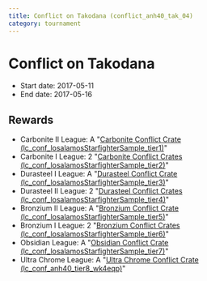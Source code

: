 ```yaml
---
title: Conflict on Takodana (conflict_anh40_tak_04)
category: tournament
---
```

# Conflict on Takodana

  * Start date: 2017-05-11
  * End date: 2017-05-16

## Rewards

  * Carbonite II League: A "[Carbonite Conflict Crate (lc_conf_losalamosStarfighterSample_tier1)](lc_conf_losalamosStarfighterSample_tier1.html)"
  * Carbonite I League: 2 "[Carbonite Conflict Crates (lc_conf_losalamosStarfighterSample_tier2)](lc_conf_losalamosStarfighterSample_tier2.html)"
  * Durasteel I League: A "[Durasteel Conflict Crate (lc_conf_losalamosStarfighterSample_tier3)](lc_conf_losalamosStarfighterSample_tier3.html)"
  * Durasteel II League: 2 "[Durasteel Conflict Crates (lc_conf_losalamosStarfighterSample_tier4)](lc_conf_losalamosStarfighterSample_tier4.html)"
  * Bronzium II League: A "[Bronzium Conflict Crate (lc_conf_losalamosStarfighterSample_tier5)](lc_conf_losalamosStarfighterSample_tier5.html)"
  * Bronzium I League: 2 "[Bronzium Conflict Crates (lc_conf_losalamosStarfighterSample_tier6)](lc_conf_losalamosStarfighterSample_tier6.html)"
  * Obsidian League: A "[Obsidian Conflict Crate (lc_conf_losalamosStarfighterSample_tier7)](lc_conf_losalamosStarfighterSample_tier7.html)"
  * Ultra Chrome League: A "[Ultra Chrome Conflict Crate (lc_conf_anh40_tier8_wk4eqp)](lc_conf_anh40_tier8_wk4eqp.html)"
